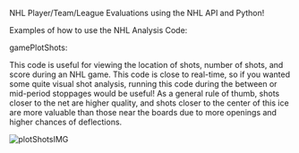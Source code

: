 NHL Player/Team/League Evaluations using the NHL API and Python!

Examples of how to use the NHL Analysis Code: 

gamePlotShots: 

This code is useful for viewing the location of shots, number of shots, and score during an NHL game. This code is close to real-time, so if you wanted some quite visual shot analysis, running this code during the between or mid-period stoppages would be useful! As a general rule of thumb, shots closer to the net are higher quality, and shots closer to the center of this ice are more valuable than those near the boards due to more openings and higher chances of deflections. 

![plotShotsIMG](https://github.com/skarafanda/NHL-Analysis/assets/78100308/d376902c-6055-45fb-8d89-7a34a004e68c)
